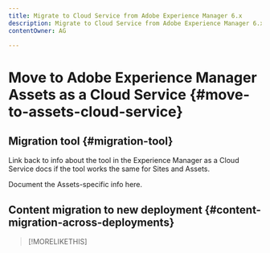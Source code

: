 ```yaml
---
title: Migrate to Cloud Service from Adobe Experience Manager 6.x
description: Migrate to Cloud Service from Adobe Experience Manager 6.x
contentOwner: AG

---
```


# Move to Adobe Experience Manager Assets as a Cloud Service {#move-to-assets-cloud-service}

## Migration tool {#migration-tool}

Link back to info about the tool in the Experience Manager as a Cloud Service docs if the tool works the same for Sites and Assets.

Document the Assets-specific info here.

## Content migration to new deployment {#content-migration-across-deployments}


>[!MORELIKETHIS]
>
>